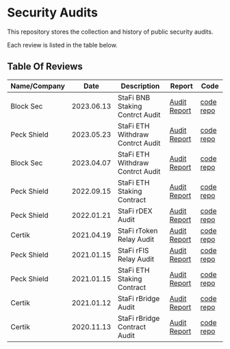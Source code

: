 # Security Audits

This repository stores the collection and history of public security audits.

Each review is listed in the table below.

## Table Of Reviews

| Name/Company | Date | Description | Report | Code |
| ------------ | ---- | ----------- | ------ | ----- |
| Block Sec | 2023.06.13 | StaFi BNB Staking Contrct Audit | [Audit Report](/aduits/202306_BlockSec_StaFi-BNBStaking) | [code repo](https://github.com/stafiprotocol/rtoken-contracts/tree/main/contracts/rbnb) |
| Peck Shield | 2023.05.23 | StaFi ETH Withdraw Contrct Audit | [Audit Report](/aduits/202305_PeckShield_StaFi-ETHWithdraw) | [code repo](https://github.com/stafiprotocol/eth2-staking/tree/v3/contracts/withdraw) |
| Block Sec | 2023.04.07 | StaFi ETH Withdraw Contrct Audit | [Audit Report](/audits/202304_BlockSec_StaFi-ETHWithdraw) | [code repo](https://github.com/stafiprotocol/eth2-staking/tree/v3/contracts/withdraw) |
| Peck Shield | 2022.09.15 | StaFi ETH Staking Contract | [Audit Report](/audits/202201_PeckShield_StaFi-ETH2Staking) | [code repo](https://github.com/stafiprotocol/eth2-staking) |
| Peck Shield | 2022.01.21 | StaFi rDEX Audit | [Audit Report](/audits/202201_PeckShield_StaFi-rDEX) | [code repo](https://github.com/stafiprotocol/stafi-node/tree/rswap) |
| Certik | 2021.04.19 | StaFi rToken Relay Audit | [Audit Report](/audits/202104_Certik_StaFi-rTokenRelay) | [code repo](https://github.com/stafiprotocol/rtoken-relay) |
| Peck Shield | 2021.01.15 | StaFi rFIS Relay Audit | [Audit Report](/audits/202101_PeckShield_StaFi-rFIS) | [code repo](https://github.com/stafiprotocol/stafi-node/tree/rfis/node/pallets/rtoken) | 
| Peck Shield | 2021.01.15 | StaFi ETH Staking Contract | [Audit Report](/audits/202101_PeckShield_ETHStaking) | [code repo](https://github.com/stafiprotocol/eth2-staking) |
| Certik | 2021.01.12 | StaFi rBridge Audit | [Audit Report](/audits/202101_Certik_StaFi-rBridge) | [code repo](https://github.com/stafiprotocol/stafi-node) |
| Certik | 2020.11.13 | StaFi rBridge Contract Audit | [Audit Report](/audits/202011_Certik_StaFi-rBridge) | [code repo](https://github.com/stafiprotocol/bridge-solidity)|